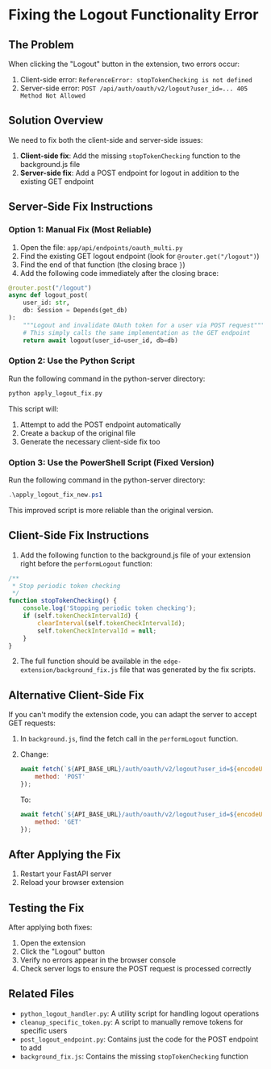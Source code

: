 # Fixing the Logout Functionality Error

## The Problem

When clicking the "Logout" button in the extension, two errors occur:

1. Client-side error: `ReferenceError: stopTokenChecking is not defined`
2. Server-side error: `POST /api/auth/oauth/v2/logout?user_id=... 405 Method Not Allowed`

## Solution Overview

We need to fix both the client-side and server-side issues:

1. **Client-side fix**: Add the missing `stopTokenChecking` function to the background.js file
2. **Server-side fix**: Add a POST endpoint for logout in addition to the existing GET endpoint

## Server-Side Fix Instructions

### Option 1: Manual Fix (Most Reliable)

1. Open the file: `app/api/endpoints/oauth_multi.py`
2. Find the existing GET logout endpoint (look for `@router.get("/logout")`)
3. Find the end of that function (the closing brace `}`)
4. Add the following code immediately after the closing brace:

```python
@router.post("/logout")
async def logout_post(
    user_id: str,
    db: Session = Depends(get_db)
):
    """Logout and invalidate OAuth token for a user via POST request"""
    # This simply calls the same implementation as the GET endpoint
    return await logout(user_id=user_id, db=db)
```

### Option 2: Use the Python Script

Run the following command in the python-server directory:

```bash
python apply_logout_fix.py
```

This script will:
1. Attempt to add the POST endpoint automatically
2. Create a backup of the original file
3. Generate the necessary client-side fix too

### Option 3: Use the PowerShell Script (Fixed Version)

Run the following command in the python-server directory:

```powershell
.\apply_logout_fix_new.ps1
```

This improved script is more reliable than the original version.

## Client-Side Fix Instructions

1. Add the following function to the background.js file of your extension right before the `performLogout` function:

```javascript
/**
 * Stop periodic token checking
 */
function stopTokenChecking() {
    console.log('Stopping periodic token checking');
    if (self.tokenCheckIntervalId) {
        clearInterval(self.tokenCheckIntervalId);
        self.tokenCheckIntervalId = null;
    }
}
```

2. The full function should be available in the `edge-extension/background_fix.js` file that was generated by the fix scripts.

## Alternative Client-Side Fix

If you can't modify the extension code, you can adapt the server to accept GET requests:

1. In `background.js`, find the fetch call in the `performLogout` function.
2. Change:
   ```javascript
   await fetch(`${API_BASE_URL}/auth/oauth/v2/logout?user_id=${encodeURIComponent(tokenState.userId)}`, {
       method: 'POST'
   });
   ```

   To:
   ```javascript
   await fetch(`${API_BASE_URL}/auth/oauth/v2/logout?user_id=${encodeURIComponent(tokenState.userId)}`, {
       method: 'GET'
   });
   ```

## After Applying the Fix

1. Restart your FastAPI server
2. Reload your browser extension

## Testing the Fix

After applying both fixes:

1. Open the extension
2. Click the "Logout" button
3. Verify no errors appear in the browser console
4. Check server logs to ensure the POST request is processed correctly

## Related Files

- `python_logout_handler.py`: A utility script for handling logout operations
- `cleanup_specific_token.py`: A script to manually remove tokens for specific users
- `post_logout_endpoint.py`: Contains just the code for the POST endpoint to add
- `background_fix.js`: Contains the missing `stopTokenChecking` function
